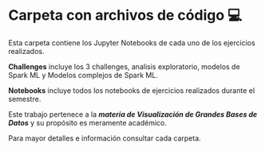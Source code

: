 # Carpeta con archivos de código 💻

Esta carpeta contiene los Jupyter Notebooks de cada uno de los ejercicios realizados.  

 __Challenges__ incluye los 3 challenges, analisis exploratorio, modelos de Spark ML y Modelos complejos de Spark ML.

 __Notebooks__ incluye todos los notebooks de ejercicios realizados durante el semestre.

Este trabajo pertenece a la ___*materia de Visualización de Grandes Bases de Datos*___ y su propósito es meramente académico. 

Para mayor detalles e información consultar cada carpeta.